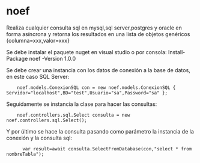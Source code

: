 # noef
Realiza cualquier consulta sql en mysql,sql server,postgres y oracle en forma asíncrona y retorna los resultados en una lista de  objetos genéricos {columna=xxx,valor=xxx}


Se debe instalar el paquete nuget en visual studio o por consola: Install-Package noef -Version 1.0.0

Se debe crear una instancia con los datos de conexión a la base de datos, en este caso SQL Server:
  
        noef.models.ConexionSQL con = new noef.models.ConexionSQL { Servidor="localhost",BD="test",Usuario="sa",Password="sa" };
   
   
 Seguidamente se instancia la clase para hacer las consultas:
 
        noef.controllers.sql.Select consulta = new noef.controllers.sql.Select();
        
        
Y por último se hace la consulta pasando como parámetro la instancia de la conexión y la consulta sql:

          var result=await consulta.SelectFromDatabase(con,"select * from nombreTabla");
          
          
          
          
       
